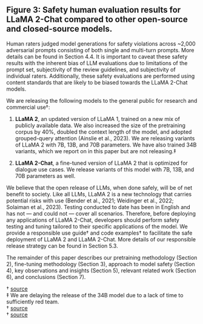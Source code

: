 
## Figure 3: Safety human evaluation results for LLaMA 2-Chat compared to other open-source and closed-source models.

Human raters judged model generations for safety violations across ~2,000 adversarial prompts consisting of both single and multi-turn prompts. More details can be found in Section 4.4. It is important to caveat these safety results with the inherent bias of LLM evaluations due to limitations of the prompt set, subjectivity of the review guidelines, and subjectivity of individual raters. Additionally, these safety evaluations are performed using content standards that are likely to be biased towards the LLaMA 2-Chat models.

We are releasing the following models to the general public for research and commercial use†:

1. **LLaMA 2**, an updated version of LLaMA 1, trained on a new mix of publicly available data. We also increased the size of the pretraining corpus by 40%, doubled the context length of the model, and adopted grouped-query attention (Ainslie et al., 2023). We are releasing variants of LLaMA 2 with 7B, 13B, and 70B parameters. We have also trained 34B variants, which we report on in this paper but are not releasing.‡

2. **LLaMA 2-Chat**, a fine-tuned version of LLaMA 2 that is optimized for dialogue use cases. We release variants of this model with 7B, 13B, and 70B parameters as well.

We believe that the open release of LLMs, when done safely, will be of net benefit to society. Like all LLMs, LLaMA 2 is a new technology that carries potential risks with use (Bender et al., 2021; Weidinger et al., 2022; Solaiman et al., 2023). Testing conducted to date has been in English and has not — and could not — cover all scenarios. Therefore, before deploying any applications of LLaMA 2-Chat, developers should perform safety testing and tuning tailored to their specific applications of the model. We provide a responsible use guide† and code examples† to facilitate the safe deployment of LLaMA 2 and LLaMA 2-Chat. More details of our responsible release strategy can be found in Section 5.3.

The remainder of this paper describes our pretraining methodology (Section 2), fine-tuning methodology (Section 3), approach to model safety (Section 4), key observations and insights (Section 5), relevant related work (Section 6), and conclusions (Section 7).

† [source](https://ai.meta.com/resources/models-and-libraries/llamas/)  
‡ We are delaying the release of the 34B model due to a lack of time to sufficiently red team.  
† [source](https://ai.meta.com/llama)  
† [source](https://github.com/facebookresearch/llama)
